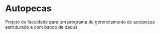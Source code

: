 # Autopecas
Projeto de faculdade para um programa de gerenciamento de autopeças estruturado e com banco de dados
